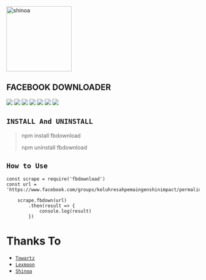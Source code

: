 <div>
<img src="https://i.pinimg.com/originals/10/e0/d3/10e0d32a5bb46576018e3e7203fd5161.jpg" alt="shinoa" width="170" />

## FACEBOOK DOWNLOADER

</div>

[<img src="https://img.shields.io/badge/instagram-%23E4405F.svg?&style=for-the-badge&logo=instagram&logoColor=white">](https://instagram.com/shinoahiiraginime)
[<img src="https://img.shields.io/badge/WhatsApp-25D366?style=for-the-badge&logo=whatsapp&logoColor=white">](https://api.whatsapp.com/send/?phone=6283807175250&text=Halo%20Bang&app_absent=0)
[<img src="https://img.shields.io/badge/Telegram-2CA5E0?style=for-the-badge&logo=telegram&logoColor=white">](https://t.me/Boedzhanks)
[<img src="https://img.shields.io/badge/Gmail-D14836?style=for-the-badge&logo=gmail&logoColor=white">](mailto:hardiansyahramadhani084@gmail.com)
[<img src="https://img.shields.io/badge/Facebook-1877F2?style=for-the-badge&logo=facebook&logoColor=white">](https://facebook.com/ShinoaHiiraginime)
[<img src="https://img.shields.io/badge/GitHub-100000?style=for-the-badge&logo=github&logoColor=white">](https://github.com/boedzhanks)
[<img src="https://img.shields.io/badge/YouTube-FF0000?style=for-the-badge&logo=youtube&logoColor=white">](https://youtube.com/ShinoaHiiragi)

## ```INSTALL And UNINSTALL```
> npm install fbdownload
>  
> npm uninstall fbdownload
    
## ```How to Use```
``` 
const scrape = require('fbdownload')
const url = 'https://www.facebook.com/groups/keluhresahpemaingenshinimpact/permalink/2148709575289122/'

    scrape.fbdown(url)
        .then(result => {
            console.log(result)
        })

```

  # Thanks To
* [`Towartz`](https://github.com/Towartz)
* [`Lexmoon`](https://github.com/LexmoonVCT)
* [`Shinoa`](https://github.com/shinoahiiraginime)
  
  

